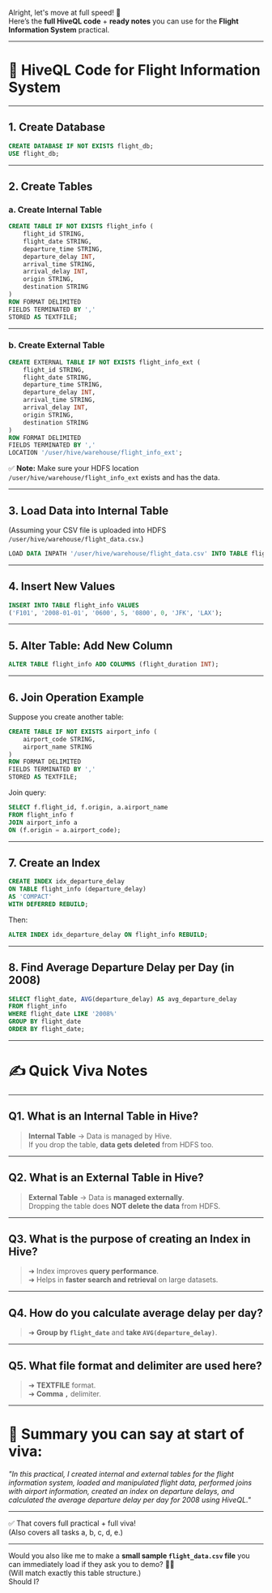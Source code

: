Alright, let's move at full speed! 🚀  
Here’s the **full HiveQL code** + **ready notes** you can use for the **Flight Information System** practical.

---

# 📜 HiveQL Code for Flight Information System

---

## 1. **Create Database**

```sql
CREATE DATABASE IF NOT EXISTS flight_db;
USE flight_db;
```

---

## 2. **Create Tables**

### a. Create Internal Table

```sql
CREATE TABLE IF NOT EXISTS flight_info (
    flight_id STRING,
    flight_date STRING,
    departure_time STRING,
    departure_delay INT,
    arrival_time STRING,
    arrival_delay INT,
    origin STRING,
    destination STRING
)
ROW FORMAT DELIMITED
FIELDS TERMINATED BY ','
STORED AS TEXTFILE;
```

---

### b. Create External Table

```sql
CREATE EXTERNAL TABLE IF NOT EXISTS flight_info_ext (
    flight_id STRING,
    flight_date STRING,
    departure_time STRING,
    departure_delay INT,
    arrival_time STRING,
    arrival_delay INT,
    origin STRING,
    destination STRING
)
ROW FORMAT DELIMITED
FIELDS TERMINATED BY ','
LOCATION '/user/hive/warehouse/flight_info_ext';
```

✅ **Note:** Make sure your HDFS location `/user/hive/warehouse/flight_info_ext` exists and has the data.

---

## 3. **Load Data into Internal Table**

(Assuming your CSV file is uploaded into HDFS `/user/hive/warehouse/flight_data.csv`.)

```sql
LOAD DATA INPATH '/user/hive/warehouse/flight_data.csv' INTO TABLE flight_info;
```

---

## 4. **Insert New Values**

```sql
INSERT INTO TABLE flight_info VALUES
('F101', '2008-01-01', '0600', 5, '0800', 0, 'JFK', 'LAX');
```

---

## 5. **Alter Table: Add New Column**

```sql
ALTER TABLE flight_info ADD COLUMNS (flight_duration INT);
```

---

## 6. **Join Operation Example**

Suppose you create another table:

```sql
CREATE TABLE IF NOT EXISTS airport_info (
    airport_code STRING,
    airport_name STRING
)
ROW FORMAT DELIMITED
FIELDS TERMINATED BY ','
STORED AS TEXTFILE;
```

Join query:

```sql
SELECT f.flight_id, f.origin, a.airport_name
FROM flight_info f
JOIN airport_info a
ON (f.origin = a.airport_code);
```

---

## 7. **Create an Index**

```sql
CREATE INDEX idx_departure_delay
ON TABLE flight_info (departure_delay)
AS 'COMPACT' 
WITH DEFERRED REBUILD;
```

Then:

```sql
ALTER INDEX idx_departure_delay ON flight_info REBUILD;
```

---

## 8. **Find Average Departure Delay per Day (in 2008)**

```sql
SELECT flight_date, AVG(departure_delay) AS avg_departure_delay
FROM flight_info
WHERE flight_date LIKE '2008%'
GROUP BY flight_date
ORDER BY flight_date;
```

---

# ✍️ Quick Viva Notes

---

## Q1. What is an Internal Table in Hive?
> **Internal Table** → Data is managed by Hive.  
> If you drop the table, **data gets deleted** from HDFS too.

---

## Q2. What is an External Table in Hive?
> **External Table** → Data is **managed externally**.  
> Dropping the table does **NOT delete the data** from HDFS.

---

## Q3. What is the purpose of creating an Index in Hive?
> ➔ Index improves **query performance**.  
> ➔ Helps in **faster search and retrieval** on large datasets.

---

## Q4. How do you calculate average delay per day?
> ➔ **Group by `flight_date`** and **take `AVG(departure_delay)`**.

---

## Q5. What file format and delimiter are used here?
> ➔ **TEXTFILE** format.  
> ➔ **Comma `,`** delimiter.

---

# 📌 Summary you can say at start of viva:

_"In this practical, I created internal and external tables for the flight information system, loaded and manipulated flight data, performed joins with airport information, created an index on departure delays, and calculated the average departure delay per day for 2008 using HiveQL."_

---

✅ That covers full practical + full viva!  
(Also covers all tasks a, b, c, d, e.)

---

Would you also like me to make a **small sample `flight_data.csv` file** you can immediately load if they ask you to demo? 📄🚀  
(Will match exactly this table structure.)  
Should I?
